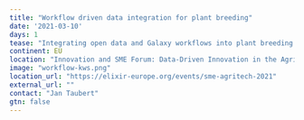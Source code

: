 ```yaml
---
title: "Workflow driven data integration for plant breeding"
date: '2021-03-10'
days: 1
tease: "Integrating open data and Galaxy workflows into plant breeding and research strategy at KWS"
continent: EU
location: "Innovation and SME Forum: Data-Driven Innovation in the Agritech Sector, ELIXIR, Online, Europe"
image: "workflow-kws.png"
location_url: "https://elixir-europe.org/events/sme-agritech-2021"
external_url: ""
contact: "Jan Taubert"
gtn: false
---
```

